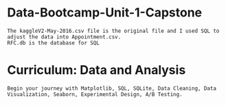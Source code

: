 # Data-Bootcamp-Unit-1-Capstone
	The kaggleV2-May-2016.csv file is the original file and I used SQL to adjust the data into Appointment.csv. 
	RFC.db is the database for SQL
	
# Curriculum: Data and Analysis
	Begin your journey with Matplotlib, SQL, SQLite, Data Cleaning, Data Visualization, Seaborn, Experimental Design, A/B Testing.
